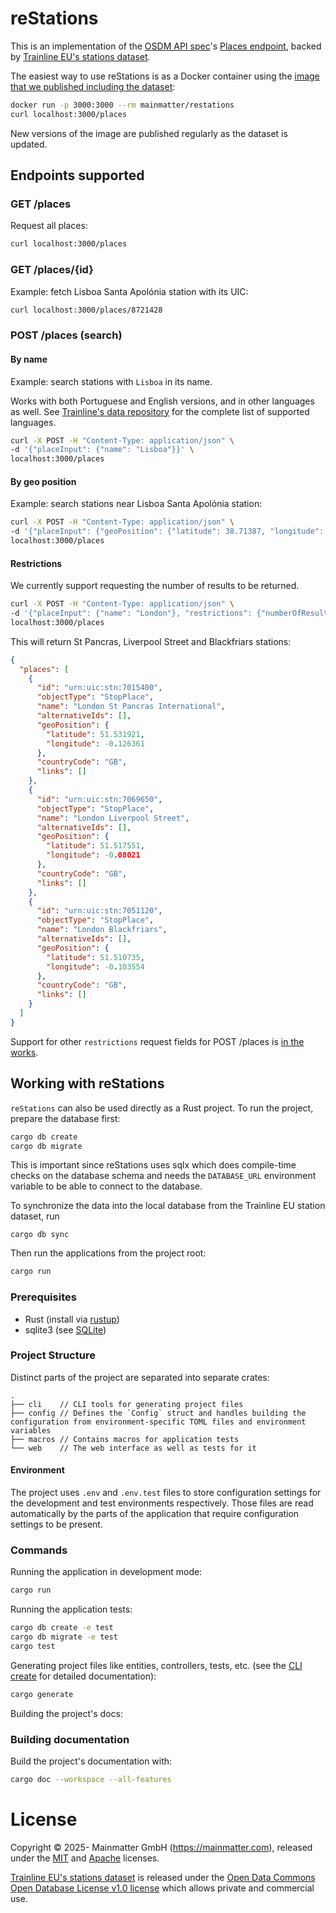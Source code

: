 # reStations

This is an implementation of the [OSDM API spec](https://osdm.io)'s [Places endpoint](https://redocly.github.io/redoc/?url=https://raw.githubusercontent.com/UnionInternationalCheminsdeFer/OSDM/master/specification/v3.3/OSDM-online-api-v3.3.0.yml&nocors#tag/Places), backed by [Trainline EU's stations dataset](https://github.com/trainline-eu/stations).

The easiest way to use reStations is as a Docker container using the [image that we published including the dataset](https://hub.docker.com/r/mainmatter/restations):

```bash
docker run -p 3000:3000 --rm mainmatter/restations
curl localhost:3000/places
```

New versions of the image are published regularly as the dataset is updated.

## Endpoints supported

### GET /places

Request all places:
```bash
curl localhost:3000/places
```

### GET /places/{id}

Example: fetch Lisboa Santa Apolónia station with its UIC:
```bash
curl localhost:3000/places/8721428
```

### POST /places (search)

#### By name

Example: search stations with `Lisboa` in its name.

Works with both Portuguese and English versions, and in other languages as well. See [Trainline's data repository](https://github.com/trainline-eu/stations) for the complete list of supported languages.

```bash
curl -X POST -H "Content-Type: application/json" \
-d '{"placeInput": {"name": "Lisboa"}}' \
localhost:3000/places
```

#### By geo position

Example: search stations near Lisboa Santa Apolónia station:

```bash
curl -X POST -H "Content-Type: application/json" \
-d '{"placeInput": {"geoPosition": {"latitude": 38.71387, "longitude": -9.122271}}}' \
localhost:3000/places
```

#### Restrictions

We currently support requesting the number of results to be returned.

```bash
curl -X POST -H "Content-Type: application/json" \
-d '{"placeInput": {"name": "London"}, "restrictions": {"numberOfResults": 3}}' \
localhost:3000/places
```

This will return St Pancras, Liverpool Street and Blackfriars stations:

```json
{
  "places": [
    {
      "id": "urn:uic:stn:7015400",
      "objectType": "StopPlace",
      "name": "London St Pancras International",
      "alternativeIds": [],
      "geoPosition": {
        "latitude": 51.531921,
        "longitude": -0.126361
      },
      "countryCode": "GB",
      "links": []
    },
    {
      "id": "urn:uic:stn:7069650",
      "objectType": "StopPlace",
      "name": "London Liverpool Street",
      "alternativeIds": [],
      "geoPosition": {
        "latitude": 51.517551,
        "longitude": -0.08021
      },
      "countryCode": "GB",
      "links": []
    },
    {
      "id": "urn:uic:stn:7051120",
      "objectType": "StopPlace",
      "name": "London Blackfriars",
      "alternativeIds": [],
      "geoPosition": {
        "latitude": 51.510735,
        "longitude": -0.103554
      },
      "countryCode": "GB",
      "links": []
    }
  ]
}
```

Support for other `restrictions` request fields for POST /places is [in the works](https://github.com/mainmatter/reStations/issues/65).

## Working with reStations

`reStations` can also be used directly as a Rust project. To run the project, prepare the database first:

```bash
cargo db create
cargo db migrate
```

This is important since reStations uses sqlx which does compile-time checks on the database schema and needs the `DATABASE_URL` environment variable to be able to connect to the database.

To synchronize the data into the local database from the Trainline EU station dataset, run

```
cargo db sync
```

Then run the applications from the project root:

```bash
cargo run
```

### Prerequisites

* Rust (install via [rustup](https://rustup.rs))
* sqlite3 (see [SQLite](https://www.sqlite.org))

### Project Structure

Distinct parts of the project are separated into separate crates:

```
.
├── cli    // CLI tools for generating project files
├── config // Defines the `Config` struct and handles building the configuration from environment-specific TOML files and environment variables
├── macros // Contains macros for application tests
└── web    // The web interface as well as tests for it
```

#### Environment

The project uses `.env` and `.env.test` files to store configuration settings for the development and test environments respectively. Those files are read automatically by the parts of the application that require configuration settings to be present.

### Commands

Running the application in development mode:

```bash
cargo run
```

Running the application tests:

```bash
cargo db create -e test
cargo db migrate -e test
cargo test
```

Generating project files like entities, controllers, tests, etc. (see the [CLI create](./cli/README.md) for detailed documentation):

```bash
cargo generate
```

Building the project's docs:

### Building documentation

Build the project's documentation with:

```bash
cargo doc --workspace --all-features
```

# License

Copyright © 2025- Mainmatter GmbH (https://mainmatter.com), released under the
[MIT](./LICENSE-MIT) and [Apache](./LICENSE-APACHE) licenses.

[Trainline EU's stations dataset](https://github.com/trainline-eu/stations) is released under the [Open Data Commons Open Database License v1.0 license](https://github.com/trainline-eu/stations/blob/master/LICENCE.txt) which allows private and commercial use.
